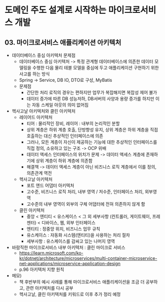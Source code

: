 # 도메인 주도 설계로 시작하는 마이크로서비스 개발

## 03. 마이크로서비스 애플리케이션 아키텍처

- 데이터베이스 중심 아키텍처 문제점
    - 데이터베이스 중심 아키텍처 -> 특정 관계형 데이터베이스에 의존한 데이터 모델링을 수행한 다음 물리 테블 모델을 중심에 두고 애플리케이션 구현하기 위한 사고를 하는 방식
    - Spring -> Service, DB IO, DTO로 구성, MyBatis
    - 문제점
        - 간단한 처리 로직의 경우는 편하지만 업무가 복잡해지면 복잡성 제어 불가
        - 데이터 증가에 따른 DB 성능저하, DB서버의 사양과 용량 증가를 하지만 이는 자동 스케일 아웃의 의미 없어짐
- 헥사고날 아키텍처와 클린 아키텍처
    - 레이어드 아키텍처
        - 티어 : 물리적인 장비, 레이어 : 내부의 논리적인 분할
        - 상위 계층은 하위 계층 호출, 단방향성 유지, 상위 계층은 하위 계층을 직접 호출하는 대신 추상적인 인터페이스에 의존
        - 그러나, 모든 계층이 자신이 제공하는 기능에 대한 추상적인 인터페이스를 직접 정의, 소유하고 있는 구조 -> OCP 위배
        - 데이터 액세스 인터페이스의 위치가 문제 -> 데이터 액세스 계층에 존재하기에 상위 계층이 하위 계층에 의존함
        - 해결책 -> 데이터 액세스 계층이 아닌 비즈니스 로직 계층에서 이를 정의, 의존관계 역전
    - 헥사고날 아키텍처
        - 포트 앤드 어댑터 아키텍처
        - 고수준, 비즈니스 로직 처리, 내부 영역 / 저수준, 인터페이스 처리, 외부영역
        - 고수준의 내부 영역이 외부의 구체 어댑터에 전혀 의존하지 않게 함
    - 클린 아키텍처
        - 중앙 < 엔티티 < 유스케이스 < 그 외 세부사항 (컨트롤러, 게이트웨이, 프레젠터) < 디바이스, 웹, 외부 인터페이스
        - 엔티티 : 정중앙 위치, 비즈니스 업무 규칙
        - 유스케이스 : 자동화 시스템(엔티티)을 사용하는 처리 절차
        - 세부사항 : 유스케이스를 감싸고 있는 나머지 영역
- 바람직한 마이크로서비스 내부 아키텍처 : 클린 마이크로 서비스
    - https://learn.microsoft.com/ko-kr/dotnet/architecture/microservices/multi-container-microservice-net-applications/microservice-application-design
    - p.96 아키텍처 지향 원칙
- 메모)
    - 책 후반부의 예시 사례를 통해 마이크로서비스 애플리케이션을 조금 더 공부하고, 관련 아키텍처를 다시 공부
    - 헥사고날, 클린 아키텍처를 키워드로 이후 추가 정리 예정
